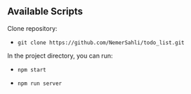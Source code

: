 ## Available Scripts

Clone repository: 

- `git clone https://github.com/NemerSahli/todo_list.git`

In the project directory, you can run:

- `npm start`

- `npm run server`
